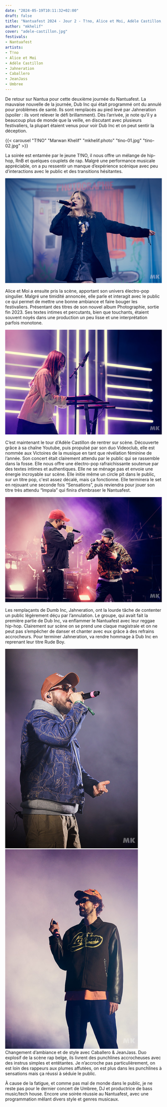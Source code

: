 ```yaml
---
date: "2024-05-19T10:11:32+02:00"
draft: false
title: "Nantuafest 2024 - Jour 2 - T!no, Alice et Moi, Adèle Castillon, Jahneration, Caballero et JeanJass, Umbree"
author: "mkhelif"
cover: "adele-castillon.jpg"
festivals:
- Nantuafest
artists:
- T!no
- Alice et Moi
- Adèle Castillon
- Jahneration
- Caballero
- JeanJass
- Umbree
---
```


De retour sur Nantua pour cette deuxième journée du Nantuafest.
La mauvaise nouvelle de la journée, Dub Inc qui était programmé ont du annulé pour problèmes de santé.
Ils sont remplacés au pied levé par Jahneration (spoiler : ils vont relever le défi brillamment).
Dès l’arrivée, je note qu’il y a beaucoup plus de monde que la veille, en discutant avec plusieurs festivaliers, la plupart étaient venus pour voir Dub Inc et on peut sentir la déception.


{{< carousel "T!NO" "Marwan Khelif" "mkhelif.photo" "tino-01.jpg" "tino-02.jpg" >}}

La soirée est entamée par le jeune T!NO, il nous offre un mélange de hip-hop, RnB et quelques couplets de rap.
Malgré une performance musicale appréciable, on a pu ressentir un manque d’expérience scénique avec peu d’interactions avec le public et des transitions hésitantes.


![Alice et Moi](alice-et-moi.jpg)

Alice et Moi a ensuite pris la scène, apportant son univers électro-pop singulier.
Malgré une timidité annoncée, elle parle et interagit avec le public ce qui permet de mettre une bonne ambiance et faire bouger les festivaliers.
Présentant des titres de son nouvel album Photographie, sortie fin 2023.
Ses textes intimes et percutants, bien que touchants, étaient souvent noyés dans une production un peu lisse et une interprétation parfois monotone.


![Adèle Castillon](adele-castillon.jpg)

C’est maintenant le tour d'Adèle Castillon de rentrer sur scène.
Découverte grâce à sa chaîne Youtube, puis propulsé par son duo Videoclub, elle est nommée aux Victoires de la musique en tant que révélation féminine de l’année.
Son concert était clairement attendu par le public qui se rassemble dans la fosse.
Elle nous offre une électro-pop rafraichissante soutenue par des textes intimes et authentiques.
Elle ne se ménage pas et envoie une énergie incroyable sur scène.
Elle initie même un circle pit dans le public, sur un titre pop, c'est assez décalé, mais ça fonctionne.
Elle terminera le set en rejouant une seconde fois “Sensations”, puis reviendra pour jouer son titre très attendu “Impala” qui finira d’embraser le Nantuafest.


![Jahneration](jahneration.jpg)

Les remplaçants de Dumb Inc, Jahneration, ont la lourde tâche de contenter un public légèrement déçu par l’annulation.
Le groupe, qui avait fait la première partie de Dub Inc, va enflammer le Nantuafest avec leur reggae hip-hop.
Clairement sur scène on se prend une claque magistrale et on ne peut pas s’empêcher de danser et chanter avec eux grâce à des refrains accrocheurs.
Pour terminer Jahneration, va rendre hommage à Dub Inc en reprenant leur titre Rude Boy.


![Caballero](caballero.jpg)
![JeanJass](jean-jass.jpg)
Changement d’ambiance et de style avec Caballero & JeanJass. Duo explosif de la scène rap belge, ils livrent des punchlines accrocheuses avec des instrus simples et entêtantes. Je n’accroche pas particulièrement, on est loin des rappeurs aux plumes affutées, on est plus dans les punchlines à sensations mais ça réussi à séduie le public.

À cause de la fatigue, et comme pas mal de monde dans le public, je ne reste pas pour le dernier concert de Umbree, DJ et productrice de bass music/tech house.
Encore une soirée réussie au Nantuafest, avec une programmation mêlant divers style et genres musicaux.
